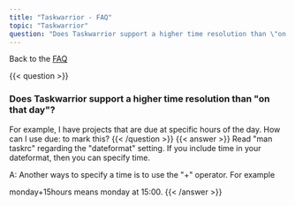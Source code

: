 ```yaml
---
title: "Taskwarrior - FAQ"
topic: "Taskwarrior"
question: "Does Taskwarrior support a higher time resolution than \"on that day\"?"
---
```


Back to the [FAQ](/support/faq)

{{< question >}}
### Does Taskwarrior support a higher time resolution than "on that day"?

For example, I have projects that are due at specific hours of the day. How can I use due: to mark this?
{{< /question >}}
{{< answer >}}
Read "man taskrc" regarding the "dateformat" setting.
If you include time in your dateformat, then you can specify time.

A: Another ways to specify a time is to use the "+" operator. For example

monday+15hours
means monday at 15:00.
{{< /answer >}}
